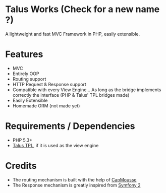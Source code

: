 Talus Works (Check for a new name ?)
====================================
A lightweight and fast MVC Framework in PHP, easily extensible.

Features
========
- MVC
- Entirely OOP
- Routing support
- HTTP Request & Response support
- Compatible with every View Engine... As long as the bridge implements correctly the interface (PHP & Talus' TPL bridges made)
- Easily Extensible
- Homemade ORM (not made yet)

Requirements / Dependencies
===========================
- PHP 5.3+
- [Talus TPL](https://github.com/Taluu/Talus-TPL), if it is used as the view engine

Credits
=======
- The routing mechanism is built with the help of [CapMousse](https://github.com/CapMousse)
- The Response mechanism is greatly inspired from [Symfony 2](https://github.com/symfony/symfony)
